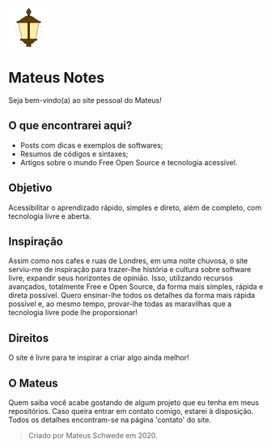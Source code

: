![Logo](anexos/icons/logoCircle64.png)
# Mateus Notes
Seja bem-vindo(a) ao site pessoal do Mateus!

## O que encontrarei aqui?
- Posts com dicas e exemplos de softwares;
- Resumos de códigos e sintaxes;
- Artigos sobre o mundo Free Open Source e tecnologia acessível.

## Objetivo
Acessibilitar o aprendizado rápido, simples e direto, além de completo, com tecnologia livre e aberta.

## Inspiração
Assim como nos cafes e ruas de Londres, em uma noite chuvosa, o site serviu-me de inspiração para trazer-lhe história e cultura sobre software livre, expandir seus horizontes de opinião. Isso, utilizando recursos avançados, totalmente Free e Open Source, da forma mais simples, rápida e direta possível. Quero ensinar-lhe todos os detalhes da forma mais rápida possível e, ao mesmo tempo, provar-lhe todas as maravilhas que a tecnologia livre pode lhe proporsionar!

## Direitos
O site é livre para te inspirar a criar algo ainda melhor!

## O Mateus
Quem saiba você acabe gostando de algum projeto que eu tenha em meus repositórios. Caso queira entrar em contato comigo, estarei à disposição. Todos os detalhes encontram-se na página 'contato' do site.

> Criado por Mateus Schwede em 2020.
